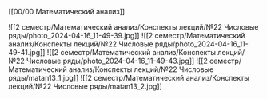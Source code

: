 [[00/00 Математический анализ]]

![[2 семестр/Математический анализ/Конспекты лекций/№22 Числовые ряды/photo_2024-04-16_11-49-39.jpg]]
![[2 семестр/Математический анализ/Конспекты лекций/№22 Числовые ряды/photo_2024-04-16_11-49-41.jpg]]
![[2 семестр/Математический анализ/Конспекты лекций/№22 Числовые ряды/photo_2024-04-16_11-49-43.jpg]]
![[2 семестр/Математический анализ/Конспекты лекций/№22 Числовые ряды/matan13_1.jpg]]
![[2 семестр/Математический анализ/Конспекты лекций/№22 Числовые ряды/matan13_2.jpg]]